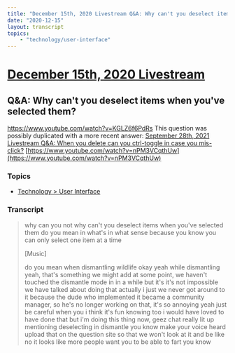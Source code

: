 ```yaml
---
title: "December 15th, 2020 Livestream Q&A: Why can't you deselect items when you've selected them?"
date: "2020-12-15"
layout: transcript
topics:
    - "technology/user-interface"
---
```

# [December 15th, 2020 Livestream](../2020-12-15.md)
## Q&A: Why can't you deselect items when you've selected them?
https://www.youtube.com/watch?v=KGLZ6f6PdRs
This question was possibly duplicated with a more recent answer: [September 28th, 2021 Livestream Q&A: When you delete can you ctrl-toggle in case you mis-click?](./yt-nPM3VCqthUw.md) [https://www.youtube.com/watch?v=nPM3VCqthUw](https://www.youtube.com/watch?v=nPM3VCqthUw)


### Topics
* [Technology > User Interface](../topics/technology/user-interface.md)

### Transcript

> why can you not why can't you deselect items when you've selected them do you mean in what's in what sense because you know you can only select one item at a time
>
> [Music]
>
> do you mean when dismantling wildlife okay yeah while dismantling yeah, that's something we might add at some point, we haven't touched the dismantle mode in in a while but it's it's not impossible we have talked about doing that actually i just we never got around to it because the dude who implemented it became a community manager, so he's no longer working on that, it's so annoying yeah just be careful when you i think it's fun knowing too i would have loved to have done that but i'm doing this thing now, geez chat really lit up mentioning deselecting in dismantle you know make your voice heard upload that on the question site so that we won't look at it and be like no it looks like more people want you to be able to fart you know
